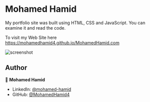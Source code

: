 # Mohamed Hamid

My portfolio site was built using HTML, CSS and JavaScript. You can examine it and read the code.

To visit my Web Site here https://mohamedhamid4.github.io/MohamedHamid.com

![screenshot](https://github.com/MohamedHamid4/MohamedHamid.com/assets/108215943/ccc43db0-165f-482a-92e6-8d4e6255b321)


## Author

👤 **Mohamed Hamid**

* LinkedIn: [@mohamed-hamid](https://www.linkedin.com/in/mohamed-hamid-3bb3aa243)
* GitHub: [@MohamedHamid4](hhttps://github.com/MohamedHamid4)

